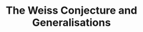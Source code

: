 ---
title: The Weiss Conjecture and Generalisations
sicris: https://cris.cobiss.net/ecris/si/sl/project/17763
principal_investigators:
    - "[dr. Primož Potočnik](https://www.fmf.uni-lj.si/~potocnik/)"
funding: "[ARRS](https://www.arrs.si/en/index.asp) project J1-1691"
start: 2019-07-01
end: 2022-06-30
---